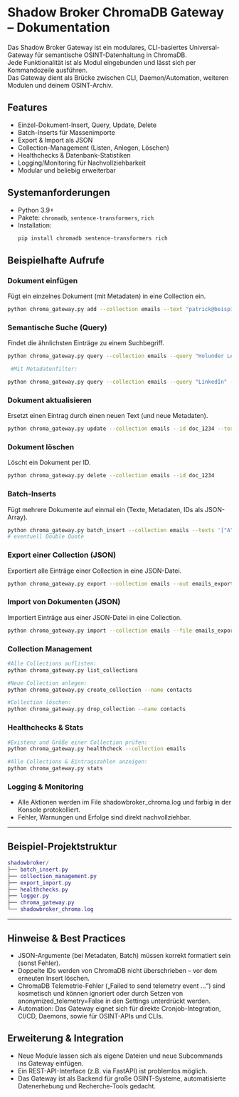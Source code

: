 # Shadow Broker ChromaDB Gateway – Dokumentation

Das Shadow Broker Gateway ist ein modulares, CLI-basiertes Universal-Gateway für semantische OSINT-Datenhaltung in ChromaDB.  
Jede Funktionalität ist als Modul eingebunden und lässt sich per Kommandozeile ausführen.  
Das Gateway dient als Brücke zwischen CLI, Daemon/Automation, weiteren Modulen und deinem OSINT-Archiv.

## Features

- Einzel-Dokument-Insert, Query, Update, Delete
- Batch-Inserts für Massenimporte
- Export & Import als JSON
- Collection-Management (Listen, Anlegen, Löschen)
- Healthchecks & Datenbank-Statistiken
- Logging/Monitoring für Nachvollziehbarkeit
- Modular und beliebig erweiterbar

## Systemanforderungen

- Python 3.9+
- Pakete: `chromadb`, `sentence-transformers`, `rich`
- Installation:
  ```bash
  pip install chromadb sentence-transformers rich
  ```

## Beispielhafte Aufrufe
### Dokument einfügen
Fügt ein einzelnes Dokument (mit Metadaten) in eine Collection ein.
 ```bash
 python chroma_gateway.py add --collection emails --text "patrick@beispiel.com in Leak gefunden" --metadata '"{""quelle"": ""leak"", ""timestamp"": ""2025-06-22""}"'
 ```

### Semantische Suche (Query)
Findet die ähnlichsten Einträge zu einem Suchbegriff.
 ```bash
 python chroma_gateway.py query --collection emails --query "Holunder Leak LinkedIn" --n 5
 
  #Mit Metadatenfilter:

 python chroma_gateway.py query --collection emails --query "LinkedIn" --filters '{"quelle": "leak"}'
 ```

### Dokument aktualisieren
Ersetzt einen Eintrag durch einen neuen Text (und neue Metadaten).
 ```bash
python chroma_gateway.py update --collection emails --id doc_1234 --text "Neuer Text" --metadata '{""confidence"": 0.99}'
 ```

### Dokument löschen
Löscht ein Dokument per ID.
 ```bash
 python chroma_gateway.py delete --collection emails --id doc_1234
 ```

### Batch-Inserts
Fügt mehrere Dokumente auf einmal ein (Texte, Metadaten, IDs als JSON-Array).
 ```bash
 python chroma_gateway.py batch_insert --collection emails --texts '["A","B","C"]' --metadatas '[{"quelle": "a"},{"quelle": "b"},{"quelle": "c"}]' --ids '["doc1","doc2","doc3"]'
 # eventuell Double Quote
 ```

### Export einer Collection (JSON)
Exportiert alle Einträge einer Collection in eine JSON-Datei.
 ```bash
 python chroma_gateway.py export --collection emails --out emails_export.json
 ```

### Import von Dokumenten (JSON)
Importiert Einträge aus einer JSON-Datei in eine Collection.
 ```bash
 python chroma_gateway.py import --collection emails --file emails_export.json
 ```

### Collection Management
 ```bash
 #Alle Collections auflisten:
 python chroma_gateway.py list_collections

 #Neue Collection anlegen:
 python chroma_gateway.py create_collection --name contacts

 #Collection löschen:
 python chroma_gateway.py drop_collection --name contacts
 ```

### Healthchecks & Stats
 ```bash
 #Existenz und Größe einer Collection prüfen:
 python chroma_gateway.py healthcheck --collection emails

 #Alle Collections & Eintragszahlen anzeigen:
 python chroma_gateway.py stats
 ```

### Logging & Monitoring
- Alle Aktionen werden im File shadowbroker_chroma.log und farbig in der Konsole protokolliert.
- Fehler, Warnungen und Erfolge sind direkt nachvollziehbar.

---

## Beispiel-Projektstruktur

```lua
shadowbroker/
├── batch_insert.py
├── collection_management.py
├── export_import.py
├── healthchecks.py
├── logger.py
├── chroma_gateway.py
└── shadowbroker_chroma.log
```

---
## Hinweise & Best Practices

- JSON-Argumente (bei Metadaten, Batch) müssen korrekt formatiert sein (sonst Fehler).
- Doppelte IDs werden von ChromaDB nicht überschrieben – vor dem erneuten Insert löschen.
- ChromaDB Telemetrie-Fehler („Failed to send telemetry event …“) sind kosmetisch und können ignoriert oder durch Setzen von anonymized_telemetry=False in den Settings unterdrückt werden.
- Automation: Das Gateway eignet sich für direkte Cronjob-Integration, CI/CD, Daemons, sowie für OSINT-APIs und CLIs.

## Erweiterung & Integration

- Neue Module lassen sich als eigene Dateien und neue Subcommands ins Gateway einfügen.
- Ein REST-API-Interface (z.B. via FastAPI) ist problemlos möglich.
- Das Gateway ist als Backend für große OSINT-Systeme, automatisierte Datenerhebung und Recherche-Tools gedacht.